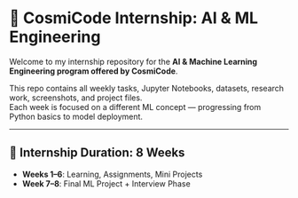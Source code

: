 # 🤖 CosmiCode Internship: AI & ML Engineering

Welcome to my internship repository for the **AI & Machine Learning Engineering program offered by CosmiCode**.

This repo contains all weekly tasks, Jupyter Notebooks, datasets, research work, screenshots, and project files.  
Each week is focused on a different ML concept — progressing from Python basics to model deployment.

---

## 📆 Internship Duration: 8 Weeks

- **Weeks 1–6**: Learning, Assignments, Mini Projects
- **Week 7–8**: Final ML Project + Interview Phase
